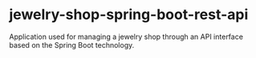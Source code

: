 # jewelry-shop-spring-boot-rest-api
Application used for managing a jewelry shop through an API interface based on the Spring Boot technology.
